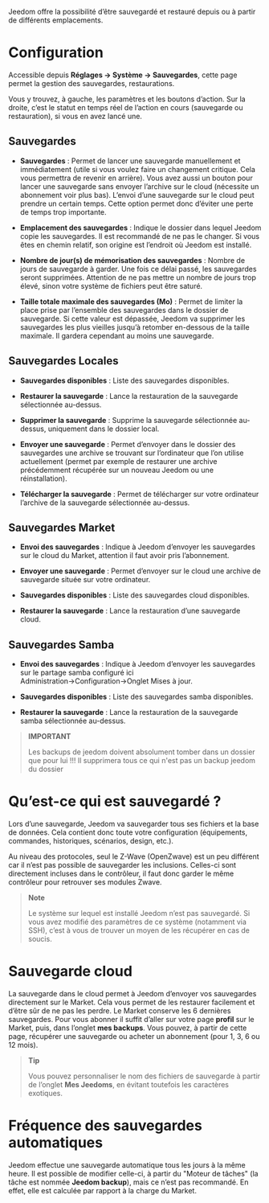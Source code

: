 Jeedom offre la possibilité d’être sauvegardé et restauré depuis ou à partir
de différents emplacements.

Configuration 
=============

Accessible depuis **Réglages → Système → Sauvegardes**, cette page permet la
gestion des sauvegardes, restaurations.

Vous y trouvez, à gauche, les paramètres et les boutons d’action. Sur la
droite, c’est le statut en temps réel de l’action en cours (sauvegarde
ou restauration), si vous en avez lancé une.

**Sauvegardes** 
---------------

-   **Sauvegardes** : Permet de lancer une sauvegarde manuellement et
    immédiatement (utile si vous voulez faire un changement critique.
    Cela vous permettra de revenir en arrière). Vous avez aussi un
    bouton pour lancer une sauvegarde sans envoyer l’archive sur le
    cloud (nécessite un abonnement voir plus bas). L’envoi d’une
    sauvegarde sur le cloud peut prendre un certain temps. Cette option
    permet donc d’éviter une perte de temps trop importante.

-   **Emplacement des sauvegardes** : Indique le dossier dans lequel
    Jeedom copie les sauvegardes. Il est recommandé de ne pas
    le changer. Si vous êtes en chemin relatif, son origine est
    l’endroit où Jeedom est installé.

-   **Nombre de jour(s) de mémorisation des sauvegardes** : Nombre de
    jours de sauvegarde à garder. Une fois ce délai passé, les
    sauvegardes seront supprimées. Attention de ne pas mettre un nombre
    de jours trop élevé, sinon votre système de fichiers peut
    être saturé.

-   **Taille totale maximale des sauvegardes (Mo)** : Permet de limiter
    la place prise par l’ensemble des sauvegardes dans le dossier
    de sauvegarde. Si cette valeur est dépassée, Jeedom va supprimer les
    sauvegardes les plus vieilles jusqu’à retomber en-dessous de la
    taille maximale. Il gardera cependant au moins une sauvegarde.

**Sauvegardes Locales** 
-----------------------

-   **Sauvegardes disponibles** : Liste des sauvegardes disponibles.

-   **Restaurer la sauvegarde** : Lance la restauration de la sauvegarde
    sélectionnée au-dessus.

-   **Supprimer la sauvegarde** : Supprime la sauvegarde sélectionnée
    au-dessus, uniquement dans le dossier local.

-   **Envoyer une sauvegarde** : Permet d’envoyer dans le dossier des
    sauvegardes une archive se trouvant sur l’ordinateur que l’on
    utilise actuellement (permet par exemple de restaurer une archive
    précédemment récupérée sur un nouveau Jeedom ou une réinstallation).

-   **Télécharger la sauvegarde** : Permet de télécharger sur votre
    ordinateur l’archive de la sauvegarde sélectionnée au-dessus.

**Sauvegardes Market** 
----------------------

-   **Envoi des sauvegardes** : Indique à Jeedom d’envoyer les
    sauvegardes sur le cloud du Market, attention il faut avoir
    pris l’abonnement.

-   **Envoyer une sauvegarde** : Permet d’envoyer sur le cloud une
    archive de sauvegarde située sur votre ordinateur.

-   **Sauvegardes disponibles** : Liste des sauvegardes
    cloud disponibles.

-   **Restaurer la sauvegarde** : Lance la restauration d’une
    sauvegarde cloud.

**Sauvegardes Samba** 
---------------------

-   **Envoi des sauvegardes** : Indique à Jeedom d’envoyer les
    sauvegardes sur le partage samba configuré ici
    Administration→Configuration→Onglet Mises à jour.

-   **Sauvegardes disponibles** : Liste des sauvegardes
    samba disponibles.

-   **Restaurer la sauvegarde** : Lance la restauration de la sauvegarde
    samba sélectionnée au-dessus.

> **IMPORTANT**
>
> Les backups de jeedom doivent absolument tomber dans un dossier que pour lui !!! Il supprimera tous ce qui n'est pas un backup jeedom du dossier


Qu’est-ce qui est sauvegardé ? 
==============================

Lors d’une sauvegarde, Jeedom va sauvegarder tous ses fichiers et la
base de données. Cela contient donc toute votre configuration
(équipements, commandes, historiques, scénarios, design, etc.).

Au niveau des protocoles, seul le Z-Wave (OpenZwave) est un peu
différent car il n’est pas possible de sauvegarder les inclusions.
Celles-ci sont directement incluses dans le contrôleur, il faut donc
garder le même contrôleur pour retrouver ses modules Zwave.

> **Note**
>
> Le système sur lequel est installé Jeedom n’est pas sauvegardé. Si
> vous avez modifié des paramètres de ce système (notamment via SSH),
> c’est à vous de trouver un moyen de les récupérer en cas de soucis.

Sauvegarde cloud 
================

La sauvegarde dans le cloud permet à Jeedom d’envoyer vos sauvegardes
directement sur le Market. Cela vous permet de les restaurer facilement
et d’être sûr de ne pas les perdre. Le Market conserve les 6 dernières
sauvegardes. Pour vous abonner il suffit d’aller sur votre page
**profil** sur le Market, puis, dans l’onglet **mes backups**. Vous
pouvez, à partir de cette page, récupérer une sauvegarde ou acheter un
abonnement (pour 1, 3, 6 ou 12 mois).

> **Tip**
>
> Vous pouvez personnaliser le nom des fichiers de sauvegarde à partir
> de l’onglet **Mes Jeedoms**, en évitant toutefois les caractères
> exotiques.

Fréquence des sauvegardes automatiques 
======================================

Jeedom effectue une sauvegarde automatique tous les jours à la même
heure. Il est possible de modifier celle-ci, à partir du "Moteur de
tâches" (la tâche est nommée **Jeedom backup**), mais ce n’est pas
recommandé. En effet, elle est calculée par rapport à la charge du
Market.
